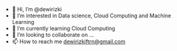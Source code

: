 - 👋 Hi, I’m @dewirizki
- 👀 I’m interested in Data science, Cloud Computing and Machine Learning
- 🌱 I’m currently learning Cloud Computing
- 💞️ I’m looking to collaborate on ...
- 📫 How to reach me dewirizkiftrn@gmail.com

<!---
dewirizki/dewirizki is a ✨ special ✨ repository because its `README.md` (this file) appears on your GitHub profile.
You can click the Preview link to take a look at your changes.
--->
